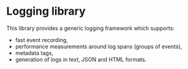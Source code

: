 Logging library
===============

This library provides a generic logging framework which supports:
- fast event recording,
- performance measurements around log spans (groups of events),
- metadata tags,
- generation of logs in text, JSON and HTML formats.
